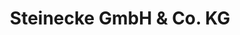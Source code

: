 ---
title: "Steinecke GmbH & Co. KG"
url: /braunschweig/steinecke-gmbh-und-co-kg/
shop: Bäckerei
---